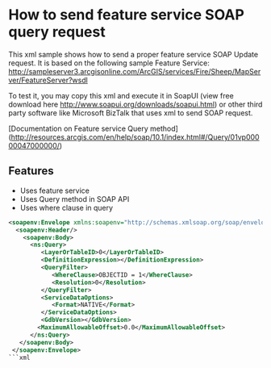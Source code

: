 # How to send feature service SOAP query request 
This xml sample shows how to send a proper feature service SOAP Update request. It is based on the following sample Feature Service: http://sampleserver3.arcgisonline.com/ArcGIS/services/Fire/Sheep/MapServer/FeatureServer?wsdl

To test it, you may copy this xml and execute it in SoapUI (view free download here http://www.soapui.org/downloads/soapui.html) or other third party software like Microsoft BizTalk that uses xml to send SOAP request.

[Documentation on Feature service Query method]
(http://resources.arcgis.com/en/help/soap/10.1/index.html#/Query/01vp00000047000000/)

## Features
* Uses feature service
* Uses Query method in SOAP API
* Uses where clause in query

```xml
<soapenv:Envelope xmlns:soapenv="http://schemas.xmlsoap.org/soap/envelope/" xmlns:ns="http://www.esri.com/schemas/ArcGIS/10.1"> 
  <soapenv:Header/> 
    <soapenv:Body> 
      <ns:Query> 
         <LayerOrTableID>0</LayerOrTableID> 
         <DefinitionExpression></DefinitionExpression> 
         <QueryFilter> 
            <WhereClause>OBJECTID = 1</WhereClause> 
            <Resolution>0</Resolution> 
         </QueryFilter> 
         <ServiceDataOptions> 
            <Format>NATIVE</Format> 
         </ServiceDataOptions> 
         <GdbVersion></GdbVersion> 
        <MaximumAllowableOffset>0.0</MaximumAllowableOffset> 
      </ns:Query> 
   </soapenv:Body> 
 </soapenv:Envelope> 
```xml
